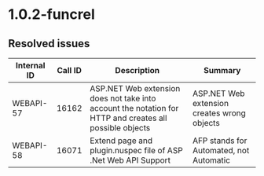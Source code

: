 # 1.0.2-funcrel

## Resolved issues

| Internal ID | Call ID | Description | Summary |
| ----------- | ------- | ----------- | ------- |
| WEBAPI-57 | 16162 | ASP.NET Web extension does not take into account the notation for HTTP and creates all possible objects | ASP.NET Web extension creates wrong objects |
| WEBAPI-58 | 16071 | Extend page and plugin.nuspec file of ASP .Net Web API Support | AFP stands for Automated, not Automatic |

